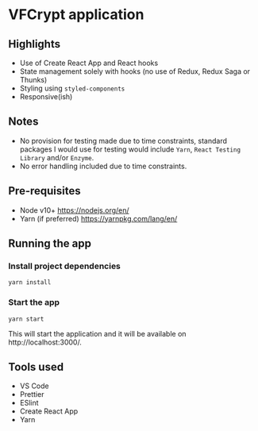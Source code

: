 # VFCrypt application

## Highlights

- Use of Create React App and React hooks
- State management solely with hooks (no use of Redux, Redux Saga or Thunks)
- Styling using `styled-components`
- Responsive(ish)

## Notes

- No provision for testing made due to time constraints, standard packages I would use for testing would include `Yarn`, `React Testing Library` and/or `Enzyme`.
- No error handling included due to time constraints.

## Pre-requisites

- Node v10+ https://nodejs.org/en/
- Yarn (if preferred) https://yarnpkg.com/lang/en/

## Running the app

### Install project dependencies

```
yarn install
```

### Start the app

```
yarn start
```

This will start the application and it will be available on http://localhost:3000/.

## Tools used

- VS Code
- Prettier
- ESlint
- Create React App
- Yarn
